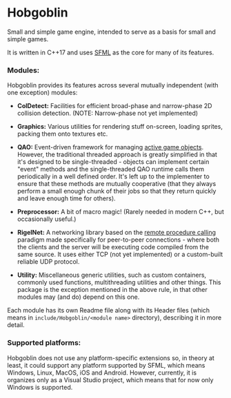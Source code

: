# Hobgoblin 

Small and simple game engine, intended to serve as a basis for small and simple games.

It is written in C++17 and uses [SFML](https://www.sfml-dev.org/) as the core for many of its features.

### Modules:
Hobgoblin provides its features across several mutually independent (with one exception) modules:

 - **ColDetect:** Facilities for efficient broad-phase and narrow-phase 2D collision detection. (NOTE: Narrow-phase not
 yet implemented)
 
 - **Graphics:** Various utilities for rendering stuff on-screen, loading sprites, packing them onto textures etc.
 
 - **QAO:** Event-driven framework for managing [active game objects](https://en.wikipedia.org/wiki/Active_object). 
 However, the traditional threaded approach is greatly simplified  in that it's designed to be single-threaded - 
 objects can implement certain "event" methods and the single-threaded QAO runtime calls them periodically in a well 
 defined order. It's left up to the implementer to ensure that these methods are mutually cooperative (that they always
 perform a small enough chunk of their jobs so that they return quickly and leave enough time for others). 
 
 - **Preprocessor:** A bit of macro magic! (Rarely needed in modern C++, but occasionally useful.)
 
 - **RigelNet:** A networking library based on the 
 [remote procedure calling](https://en.wikipedia.org/wiki/Remote_procedure_call) paradigm made specifically for 
 peer-to-peer connections - where both the clients and the server will be executing code compiled from the same source.
 It uses either TCP (not yet implemented) or a custom-built reliable UDP protocol.
 
 - **Utility:** Miscellaneous generic utilities, such as custom containers, commonly used functions, multithreading
 utilities and other things. This package is the exception mentioned in the above rule, in that other modules may (and
 do) depend on this one.
 
Each module has its own Readme file along with its Header files (which means in `include/Hobgoblin/<module name>` 
directory), describing it in more detail.
 
### Supported platforms:
Hobgoblin does not use any platform-specific extensions so, in theory at least, it could support any platform supported
by SFML, which means Windows, Linux, MacOS, iOS and Android. However, currently, it is organizes only as a Visual 
Studio project, which means that for now only Windows is supported.